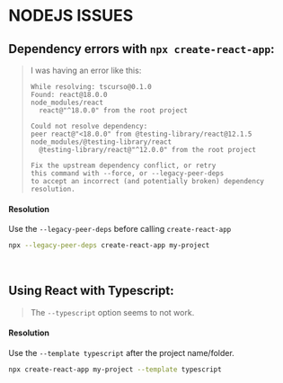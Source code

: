 # NODEJS ISSUES

## Dependency errors with `npx create-react-app`:

> I was having an error like this:
> 
> ```
> While resolving: tscurso@0.1.0
> Found: react@18.0.0
> node_modules/react
>   react@"^18.0.0" from the root project
> 
> Could not resolve dependency:
> peer react@"<18.0.0" from @testing-library/react@12.1.5
> node_modules/@testing-library/react
>   @testing-library/react@"^12.0.0" from the root project
> 
> Fix the upstream dependency conflict, or retry
> this command with --force, or --legacy-peer-deps
> to accept an incorrect (and potentially broken) dependency resolution.
> ```
#### Resolution

Use the `--legacy-peer-deps` before calling `create-react-app`

```bash
npx --legacy-peer-deps create-react-app my-project
```
<br>

## Using React with Typescript:

> The `--typescript` option seems to not work.
#### Resolution

Use the `--template typescript` after the project name/folder.

```bash
npx create-react-app my-project --template typescript
```
<br>
